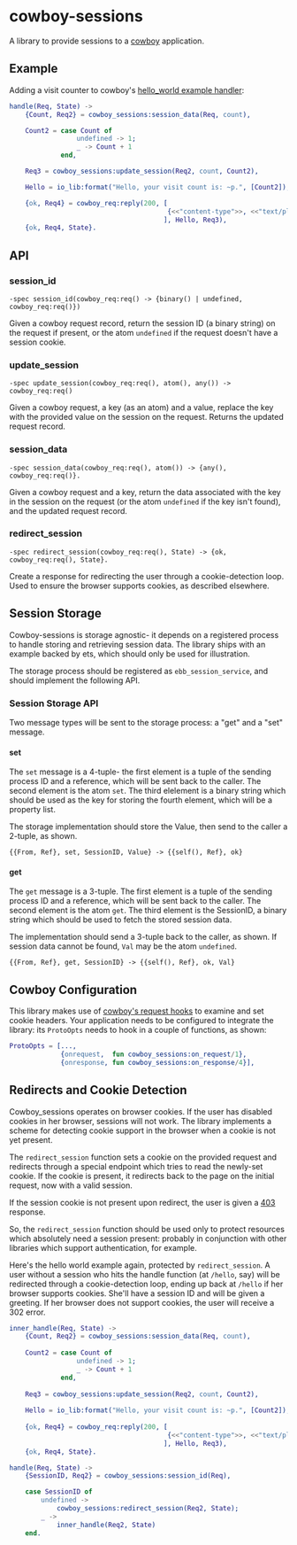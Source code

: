 cowboy-sessions
===============

A library to provide sessions to a [cowboy](https://github.com/extend/cowboy) application.

Example
-------

Adding a visit counter to cowboy's [hello_world example handler](https://github.com/extend/cowboy/blob/master/examples/hello_world/src/toppage_handler.erl):

```erlang
handle(Req, State) ->
    {Count, Req2} = cowboy_sessions:session_data(Req, count),

    Count2 = case Count of
                 undefined -> 1;
                 _ -> Count + 1
             end,

    Req3 = cowboy_sessions:update_session(Req2, count, Count2),

    Hello = io_lib:format("Hello, your visit count is: ~p.", [Count2]),

    {ok, Req4} = cowboy_req:reply(200, [
                                        {<<"content-type">>, <<"text/plain">>}
                                       ], Hello, Req3),
    {ok, Req4, State}.
```

API
---

### session_id
    -spec session_id(cowboy_req:req() -> {binary() | undefined, cowboy_req:req()})

Given a cowboy request record, return the session ID (a binary string) on the request if present, or the atom `undefined` if the request doesn't have a session cookie.

### update_session
    -spec update_session(cowboy_req:req(), atom(), any()) -> cowboy_req:req()

Given a cowboy request, a key (as an atom) and a value, replace the key with the provided value on the session on the request. Returns the updated request record.

### session_data
    -spec session_data(cowboy_req:req(), atom()) -> {any(), cowboy_req:req()}.

Given a cowboy request and a key, return the data associated with the key in the session on the request (or the atom `undefined` if the key isn't found), and the updated request record.

### redirect_session
    -spec redirect_session(cowboy_req:req(), State) -> {ok, cowboy_req:req(), State}.

Create a response for redirecting the user through a cookie-detection loop. Used to ensure the browser supports cookies, as described elsewhere.

Session Storage
---------------

Cowboy-sessions is storage agnostic- it depends on a registered process to handle storing and retrieving session data. The library ships with an example backed by ets, which should only be used for illustration.

The storage process should be registered as `ebb_session_service`, and should implement the following API.

### Session Storage API

Two message types will be sent to the storage process: a "get" and a "set" message.

#### set

The `set` message is a 4-tuple- the first element is a tuple of the sending process ID and a reference, which will be sent back to the caller. The second element is the atom `set`. The third elelement is a binary string which should be used as the key for storing the fourth element, which will be a property list.

The storage implementation should store the Value, then send to the caller a 2-tuple, as shown.

```
{{From, Ref}, set, SessionID, Value} -> {{self(), Ref}, ok}
```

#### get

The `get` message is a 3-tuple. The first element is a tuple of the sending process ID and a reference, which will be sent back to the caller. The second element is the atom `get`. The third element is the SessionID, a binary string which should be used to fetch the stored session data.

The implementation should send a 3-tuple back to the caller, as shown. If session data cannot be found, `Val` may be the atom `undefined`.

```
{{From, Ref}, get, SessionID} -> {{self(), Ref}, ok, Val}
```


Cowboy Configuration
--------------------

This library makes use of [cowboy's request hooks](https://github.com/extend/cowboy/blob/master/guide/hooks.md) to examine and set cookie headers. Your application needs to be configured to integrate the library: its `ProtoOpts` needs to hook in a couple of functions, as shown:

````erlang
ProtoOpts = [...,
             {onrequest,  fun cowboy_sessions:on_request/1},
             {onresponse, fun cowboy_sessions:on_response/4}],
````

Redirects and Cookie Detection
------------------------------

Cowboy_sessions operates on browser cookies. If the user has disabled cookies in her browser, sessions will not work. The library implements a scheme for detecting cookie support in the browser when a cookie is not yet present.

The `redirect_session` function sets a cookie on the provided request and redirects through a special endpoint which tries to read the newly-set cookie. If the cookie is present, it redirects back to the page on the initial request, now with a valid session.

If the session cookie is not present upon redirect, the user is given a [403](http://en.wikipedia.org/wiki/HTTP_403) response.

So, the `redirect_session` function should be used only to protect resources which absolutely need a session present: probably in conjunction with other libraries which support authentication, for example.

Here's the hello world example again, protected by `redirect_session`. A user without a session who hits the handle function (at `/hello`, say) will be redirected through a cookie-detection loop, ending up back at `/hello` if her browser supports cookies. She'll have a session ID and will be given a greeting. If her browser does not support cookies, the user will receive a 302 error.

```erlang
inner_handle(Req, State) ->
    {Count, Req2} = cowboy_sessions:session_data(Req, count),
    
    Count2 = case Count of
                 undefined -> 1;
                 _ -> Count + 1
             end,
    
    Req3 = cowboy_sessions:update_session(Req2, count, Count2),
    
    Hello = io_lib:format("Hello, your visit count is: ~p.", [Count2]),
    
    {ok, Req4} = cowboy_req:reply(200, [
                                        {<<"content-type">>, <<"text/plain">>}
                                       ], Hello, Req3),
    {ok, Req4, State}.

handle(Req, State) ->
    {SessionID, Req2} = cowboy_sessions:session_id(Req),

    case SessionID of
        undefined ->
            cowboy_sessions:redirect_session(Req2, State);
        _ ->
            inner_handle(Req2, State)
    end.
```
